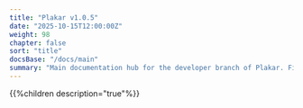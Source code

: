 ```yaml
---
title: "Plakar v1.0.5"
date: "2025-10-15T12:00:00Z"
weight: 98
chapter: false
sort: "title"
docsBase: "/docs/main"
summary: "Main documentation hub for the developer branch of Plakar. Find guides, references, and resources for developers working with Plakar."
---
```


{{%children description="true"%}}
